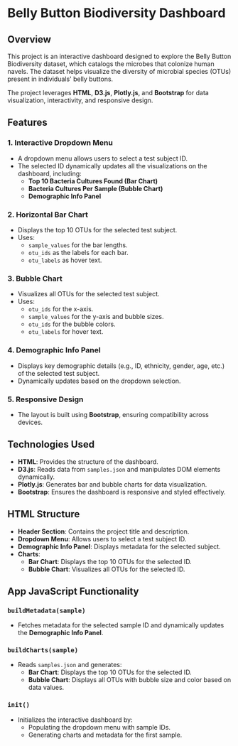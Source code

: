 # Belly Button Biodiversity Dashboard

## Overview

This project is an interactive dashboard designed to explore the Belly Button Biodiversity dataset, which catalogs the microbes that colonize human navels. The dataset helps visualize the diversity of microbial species (OTUs) present in individuals' belly buttons. 

The project leverages **HTML**, **D3.js**, **Plotly.js**, and **Bootstrap** for data visualization, interactivity, and responsive design.

## Features

### 1. Interactive Dropdown Menu
- A dropdown menu allows users to select a test subject ID.
- The selected ID dynamically updates all the visualizations on the dashboard, including:
  - **Top 10 Bacteria Cultures Found (Bar Chart)**
  - **Bacteria Cultures Per Sample (Bubble Chart)**
  - **Demographic Info Panel**

### 2. Horizontal Bar Chart
- Displays the top 10 OTUs for the selected test subject.
- Uses:
  - `sample_values` for the bar lengths.
  - `otu_ids` as the labels for each bar.
  - `otu_labels` as hover text.

### 3. Bubble Chart
- Visualizes all OTUs for the selected test subject.
- Uses:
  - `otu_ids` for the x-axis.
  - `sample_values` for the y-axis and bubble sizes.
  - `otu_ids` for the bubble colors.
  - `otu_labels` for hover text.

### 4. Demographic Info Panel
- Displays key demographic details (e.g., ID, ethnicity, gender, age, etc.) of the selected test subject.
- Dynamically updates based on the dropdown selection.

### 5. Responsive Design
- The layout is built using **Bootstrap**, ensuring compatibility across devices.

## Technologies Used
- **HTML**: Provides the structure of the dashboard.
- **D3.js**: Reads data from `samples.json` and manipulates DOM elements dynamically.
- **Plotly.js**: Generates bar and bubble charts for data visualization.
- **Bootstrap**: Ensures the dashboard is responsive and styled effectively.


## HTML Structure
- **Header Section**: Contains the project title and description.
- **Dropdown Menu**: Allows users to select a test subject ID.
- **Demographic Info Panel**: Displays metadata for the selected subject.
- **Charts**:
  - **Bar Chart**: Displays the top 10 OTUs for the selected ID.
  - **Bubble Chart**: Visualizes all OTUs for the selected ID.

## App JavaScript Functionality

### `buildMetadata(sample)`
- Fetches metadata for the selected sample ID and dynamically updates the **Demographic Info Panel**.

### `buildCharts(sample)`
- Reads `samples.json` and generates:
  - **Bar Chart**: Displays the top 10 OTUs for the selected ID.
  - **Bubble Chart**: Displays all OTUs with bubble size and color based on data values.

### `init()`
- Initializes the interactive dashboard by:
  - Populating the dropdown menu with sample IDs.
  - Generating charts and metadata for the first sample.

